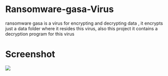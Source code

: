 # Ransomware-gasa-Virus
ransomware gasa is a virus for encrypting and decrypting data ,
it encrypts just a data folder where it resides this virus,
also this project it contains a decryption program for this virus
# Screenshot 

![](screenshot-gasa-ransomware-virus.png)
